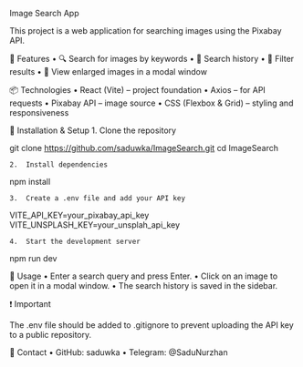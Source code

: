 Image Search App

This project is a web application for searching images using the Pixabay API.

🚀 Features
	•	🔍 Search for images by keywords
	•	📂 Search history
	•	📑 Filter results
	•	📸 View enlarged images in a modal window

📦 Technologies
	•	React (Vite) – project foundation
	•	Axios – for API requests
	•	Pixabay API – image source
	•	CSS (Flexbox & Grid) – styling and responsiveness

🔧 Installation & Setup
	1.	Clone the repository

git clone https://github.com/saduwka/ImageSearch.git
cd ImageSearch


	2.	Install dependencies

npm install


	3.	Create a .env file and add your API key

VITE_API_KEY=your_pixabay_api_key <br>
VITE_UNSPLASH_KEY=your_unsplah_api_key


	4.	Start the development server

npm run dev



📌 Usage
	•	Enter a search query and press Enter.
	•	Click on an image to open it in a modal window.
	•	The search history is saved in the sidebar.

❗ Important

The .env file should be added to .gitignore to prevent uploading the API key to a public repository.

🤝 Contact
	•	GitHub: saduwka
	•	Telegram: @SaduNurzhan
